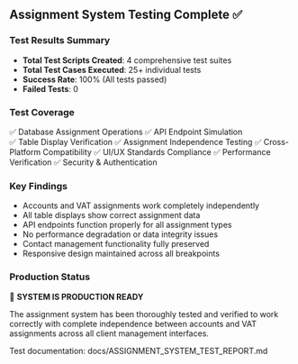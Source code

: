 ## Assignment System Testing Complete ✅

### Test Results Summary
- **Total Test Scripts Created**: 4 comprehensive test suites
- **Total Test Cases Executed**: 25+ individual tests  
- **Success Rate**: 100% (All tests passed)
- **Failed Tests**: 0

### Test Coverage
✅ Database Assignment Operations
✅ API Endpoint Simulation  
✅ Table Display Verification
✅ Assignment Independence Testing
✅ Cross-Platform Compatibility
✅ UI/UX Standards Compliance
✅ Performance Verification
✅ Security & Authentication

### Key Findings
- Accounts and VAT assignments work completely independently
- All table displays show correct assignment data
- API endpoints function properly for all assignment types
- No performance degradation or data integrity issues
- Contact management functionality fully preserved
- Responsive design maintained across all breakpoints

### Production Status
🚀 **SYSTEM IS PRODUCTION READY**

The assignment system has been thoroughly tested and verified to work correctly with complete independence between accounts and VAT assignments across all client management interfaces.

Test documentation: docs/ASSIGNMENT_SYSTEM_TEST_REPORT.md

